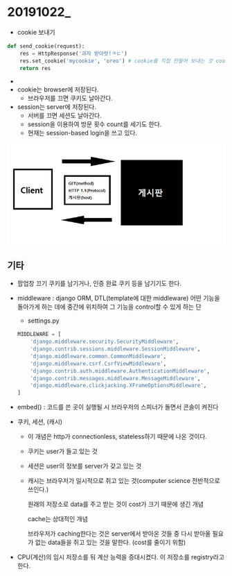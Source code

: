 # 20191022_

- cookie 보내기

```python
def send_cookie(request):
    res = HttpResponse('과자 받아랏!ㅋㄷ')
    res.set_cookie('mycookie', 'oreo') # cookie를 직접 만들어 보내는 것 cookie : key value type의 method
    return res
```

- 
- cookie는 browser에 저장된다.
  - 브라우저를 끄면 쿠키도 날아간다. 
- session는 server에 저장된다.
  - 서버를 끄면 세션도 날아간다.
  - session을 이용하여 방문 횟수 count를 세기도 한다.
  - 현재는 session-based login을 쓰고 있다.

![](img/session.png)

## 기타

- 팝업창 끄기 쿠키를 남기거나, 인증 완료 쿠키 등을 남기기도 한다.

- middleware : django ORM, DTL(template에 대한 middleware) 어떤 기능을 돌아가게 하는 데에 중간에 위치하여 그 기능을 control할 수 있게 하는 단

  - settings.py

  ```python
  MIDDLEWARE = [
      'django.middleware.security.SecurityMiddleware',
      'django.contrib.sessions.middleware.SessionMiddleware',
      'django.middleware.common.CommonMiddleware',
      'django.middleware.csrf.CsrfViewMiddleware',
      'django.contrib.auth.middleware.AuthenticationMiddleware',
      'django.contrib.messages.middleware.MessageMiddleware',
      'django.middleware.clickjacking.XFrameOptionsMiddleware',
  ]
  ```

- embed() : 코드를 쓴 곳이 실행될 시 브라우저의 스피너가 돌면서 콘솔이 켜진다

- 쿠키, 세션, (캐시)

  - 이 개념은 http가 connectionless, stateless하기 때문에 나온 것이다.

  - 쿠키는 user가 들고 있는 것

  - 세션은 user의 정보를 server가 갖고 있는 것

  - 캐시는 브라우저가 일시적으로 쥐고 있는 것(computer science 전반적으로 쓰인다.)

    원래의 저장소로 data를 주고 받는 것이 cost가 크기 때문에 생긴 개념

    cache는 상대적인 개념

    브라우저가 caching한다는 것은 server에서 받아온 것들 중 다시 받아올 필요가 없는 data들을 쥐고 있는 것을 말한다. (cost를 줄이기 위함)

- CPU(계산)의 임시 저장소를 둬 계산 능력을 증대시켰다. 이 저장소를 registry라고 한다.